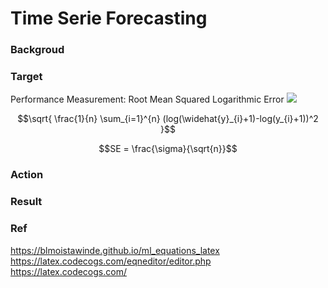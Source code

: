 # Time Serie Forecasting 

### Backgroud 

### Target 
Performance Measurement: Root Mean Squared Logarithmic Error
<img src="https://latex.codecogs.com/svg.image?1+sin^2(x)" />
````math
\sqrt{   
    \frac{1}{n} 
    \sum_{i=1}^{n}
    (log(\widehat{y}_{i}+1)-log(y_{i}+1))^2
}
````
```math
SE = \frac{\sigma}{\sqrt{n}}
```

### Action

### Result 

### Ref 
https://blmoistawinde.github.io/ml_equations_latex
https://latex.codecogs.com/eqneditor/editor.php
https://latex.codecogs.com/
